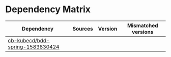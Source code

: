 # Dependency Matrix

Dependency | Sources | Version | Mismatched versions
---------- | ------- | ------- | -------------------
[cb-kubecd/bdd-spring-1583830424](https://github.com/cb-kubecd/bdd-spring-1583830424.git) |  | []() | 
